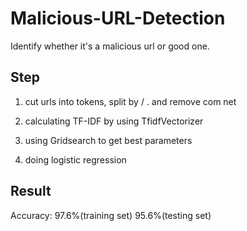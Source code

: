 # Malicious-URL-Detection
Identify whether it's a malicious url or good one.

## Step
1. cut urls into tokens, split by / . and remove com net

2. calculating TF-IDF by using TfidfVectorizer

3. using Gridsearch to get best parameters

4. doing logistic regression

## Result

Accuracy: 97.6%(training set) 95.6%(testing set)